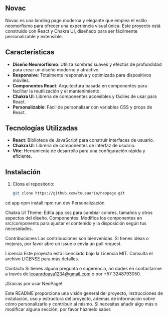 ## Novac
Novac es una landing page moderna y elegante que emplea el estilo neomorfismo para ofrecer una experiencia visual única. Este proyecto está construido con React y Chakra UI, diseñado para ser fácilmente personalizable y extensible.

## Características

- **Diseño Neomorfismo**: Utiliza sombras suaves y efectos de profundidad para crear un diseño moderno y atractivo.
- **Responsive**: Totalmente responsiva y optimizada para dispositivos móviles.
- **Componentes React**: Arquitectura basada en componentes para facilitar la reutilización y el mantenimiento.
- **Chakra UI**: Librería de componentes accesibles y fáciles de usar para React.
- **Personalizable**: Fácil de personalizar con variables CSS y props de React.

## Tecnologías Utilizadas

- **React**: Biblioteca de JavaScript para construir interfaces de usuario.
- **Chakra UI**: Librería de componentes de interfaz de usuario.
- **Vite**: Herramienta de desarrollo para una configuración rápida y eficiente.

## Instalación

1. Clona el repositorio:
   ```bash
   git clone https://github.com/tuusuario/neopage.git
   
cd app
npm install
npm run dev
Personalización

Chakra UI Theme: Edita app.css para cambiar colores, tamaños y otros aspectos del diseño.
Componentes: Modifica los componentes en src/components para ajustar el contenido y la disposición según tus necesidades.

Contribuciones
Las contribuciones son bienvenidas. Si tienes ideas o mejoras, por favor abre un issue o envía un pull request.

Licencia
Este proyecto está licenciado bajo la Licencia MIT. Consulta el archivo LICENSE para más detalles.

Contacto
Si tienes alguna pregunta o sugerencia, no dudes en contactarme a través de leoanrdoaya1234@gmail.com o por +57 3248793050.

¡Gracias por usar NeoPage!

Este README proporciona una visión general del proyecto, instrucciones de instalación, uso y estructura del proyecto, además de información sobre cómo personalizarlo y contribuir al mismo. Si necesitas añadir algo más o modificar alguna sección, por favor házmelo saber.
